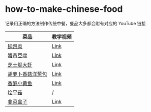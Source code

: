 # how-to-make-chinese-food

记录用正确的方法制作传统中餐，餐品大多都会附有对应的 YouTube 链接

| 菜品 | 教学视频 |
|-----|-----|
|[锅包肉](./recipes/%E9%94%85%E5%8C%85%E8%82%89.md) | [Link](https://www.youtube.com/watch?v=EwtylwuwLNc) |
|[蟹黄豆腐](./recipes/%E8%9F%B9%E9%BB%84%E8%B1%86%E8%85%90.md) | [Link](https://www.youtube.com/watch?v=c2g2M5ZOdbk) |
|[芝士焗大虾](./recipes/%E8%8A%9D%E5%A3%AB%E7%84%97%E5%A4%A7%E8%99%BE.md) | [Link](https://www.youtube.com/watch?v=EJAhau-i_Gg) |
|[胡萝卜香菇洋葱包](./recipes/%E8%83%A1%E8%90%9D%E5%8D%9C%E9%A6%99%E8%8F%87%E6%B4%8B%E8%91%B1%E5%8C%85.md) | [Link](https://www.youtube.com/watch?v=rpf0JRbbAa4) |
|[香酥小黄鱼](./recipes/%E9%A6%99%E9%85%A5%E5%B0%8F%E9%BB%84%E9%B1%BC.md) | [Link](https://www.youtube.com/watch?v=OAWgrXJrWfs) |
|[烩平菇](./recipes/%E7%83%A9%E5%B9%B3%E8%8F%87.md) | / |
|[韭菜盒子](./recipes/%E9%9F%AD%E8%8F%9C%E7%9B%92%E5%AD%90.md) | [Link]() |